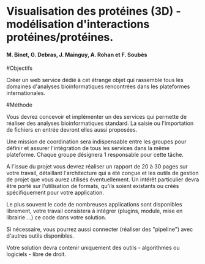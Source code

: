 # Visualisation des protéines (3D) - modélisation d'interactions protéines/protéines.
#### M. Binet, G. Debras, J. Mainguy, A. Rohan et F. Soubès

#Objectifs

Créer un web service dédié à cet étrange objet qui rassemble tous les domaines d'analyses bioinformatiques rencontrées dans les plateformes internationales. 

#Méthode

Vous devrez concevoir et implémenter un des services qui permette de réaliser des analyses bioinformatiques standard. La saisie ou l'importation de fichiers en entrée devront elles aussi proposées.

Une mission de coordination sera indispensable entre les groupes pour définir et assurer l'intégration de tous les services dans la même plateforme. Chaque groupe désignera 1 responsable pour cette tâche.

A l'issue du projet vous devrez réaliser un rapport de 20 à 30 pages sur votre travail, détaillant l'architecture qui a été conçue et les outils de gestion de projet que vous aurez utilisés éventuellement. Un intérêt particulier devra être porté sur l'utilisation de formats, qu'ils soient existants ou créés spécifiquement pour votre application. 

Le plus souvent le code de nombreuses applications sont disponibles librement, votre travail consistera à intégrer (plugins, module, mise en librairie ...) ce code dans votre solution.

Si nécessaire, vous pourrez aussi connecter (réaliser des "pipeline") avec d'autres outils disponibles.

Votre solution devra contenir uniquement des outils - algorithmes ou logiciels - libre de droit.
